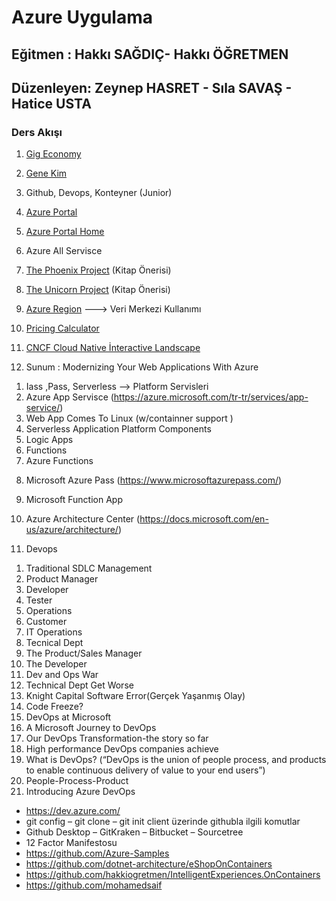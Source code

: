 # Azure Uygulama
## Eğitmen : Hakkı SAĞDIÇ- Hakkı ÖĞRETMEN
## Düzenleyen: Zeynep HASRET - Sıla SAVAŞ - Hatice USTA 
### Ders Akışı 
1) [Gig Economy](https://www.dunya.com/tekno-trend/calisma-hayatinin-gelecegi-gig-economy-olacak-haberi-429980)

2) [Gene Kim](https://itrevolution.com/faculty/gene-kim/)

3) Github, Devops, Konteyner (Junior)

 4) [Azure Portal](https://azure.microsoft.com/tr-tr/features/azure-portal/)

5) [Azure Portal  Home](https://portal.azure.com/#home)

6) Azure All Servisce 

5) [The Phoenix  Project](https://www.amazon.com/Phoenix-Project-DevOps-Helping-Business/dp/0988262592) (Kitap Önerisi)

7) [The Unicorn Project](https://www.amazon.com/Unicorn-Project-Developers-Disruption-Thriving/dp/1942788762/ref=pd_sbs_14_1/138-9235286-2866406?_encoding=UTF8&pd_rd_i=1942788762&pd_rd_r=55b5c8a4-de47-4c90-a507-4e3027a59021&pd_rd_w=149yx&pd_rd_wg=PEWG8&pf_rd_p=d28ef93e-22cf-4527-b60a-90c984b5663d&pf_rd_r=RVDE4EK535HEZVVVAMJ9&psc=1&refRID=RVDE4EK535HEZVVVAMJ9)  (Kitap Önerisi)

8) [Azure Region](https://azure.microsoft.com/tr-tr/global-infrastructure/regions/) ---> Veri Merkezi Kullanımı

9) [Pricing Calculator](https://azure.microsoft.com/tr-tr/pricing/calculator/)

10) [CNCF Cloud Native İnteractive Landscape](https://landscape.cncf.io/)

11) Sunum : Modernizing Your Web Applications With Azure 	
   1. Iass ,Pass, Serverless --> Platform Servisleri
   2. Azure App Servisce (https://azure.microsoft.com/tr-tr/services/app-service/)
   3. Web App Comes To Linux (w/containner support )
   4. Serverless Application Platform Components
   5. Logic Apps
   6. Functions 
   7. Azure Functions
   8) Microsoft Azure Pass (https://www.microsoftazurepass.com/)
   9) Microsoft Function App
   10) Azure Architecture Center (https://docs.microsoft.com/en-us/azure/architecture/)
   
12) Devops	
   1. Traditional SDLC Management
   2. Product Manager
   3. Developer
   4.  Tester
   5.  Operations
   6. Customer
   7. IT Operations
   8. Tecnical Dept
   9. The Product/Sales Manager
   10. The Developer
   11. Dev and Ops War
   12. Technical Dept Get Worse
   13.  Knight Capital Software Error(Gerçek Yaşanmış Olay)
   14.   Code Freeze?
   15. DevOps at Microsoft
   16. A Microsoft Journey to DevOps
   17. Our DevOps Transformation-the story so far
   18. High performance DevOps companies achieve
   19. What is DevOps? (“DevOps is the union of people process, and products to enable continuous delivery of value to your end users”)
   20. People-Process-Product
   21. Introducing Azure DevOps
* https://dev.azure.com/
* git config – git clone – git init client üzerinde githubla ilgili komutlar
* Github Desktop – GitKraken – Bitbucket – Sourcetree
* 12 Factor Manifestosu
* https://github.com/Azure-Samples
* https://github.com/dotnet-architecture/eShopOnContainers
* https://github.com/hakkiogretmen/IntelligentExperiences.OnContainers
* https://github.com/mohamedsaif


  
